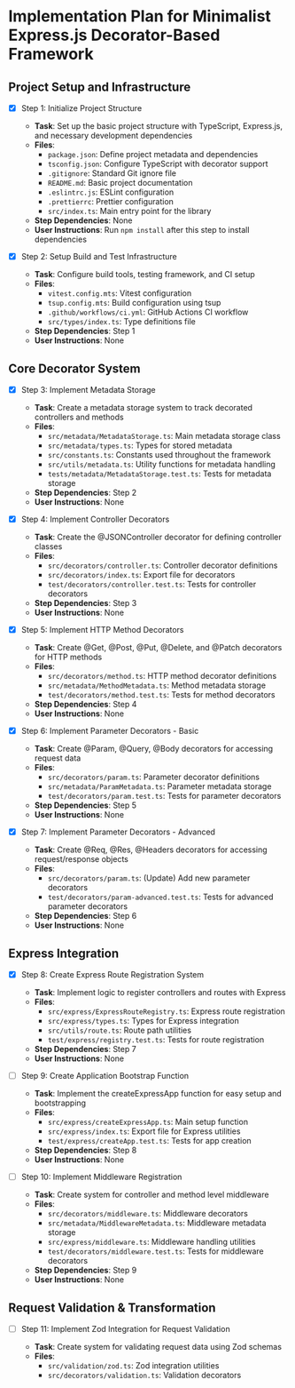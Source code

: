 # Implementation Plan for Minimalist Express.js Decorator-Based Framework

## Project Setup and Infrastructure

- [x] Step 1: Initialize Project Structure

  - **Task**: Set up the basic project structure with TypeScript, Express.js, and necessary development dependencies
  - **Files**:
    - `package.json`: Define project metadata and dependencies
    - `tsconfig.json`: Configure TypeScript with decorator support
    - `.gitignore`: Standard Git ignore file
    - `README.md`: Basic project documentation
    - `.eslintrc.js`: ESLint configuration
    - `.prettierrc`: Prettier configuration
    - `src/index.ts`: Main entry point for the library
  - **Step Dependencies**: None
  - **User Instructions**: Run `npm install` after this step to install dependencies

- [x] Step 2: Setup Build and Test Infrastructure
  - **Task**: Configure build tools, testing framework, and CI setup
  - **Files**:
    - `vitest.config.mts`: Vitest configuration
    - `tsup.config.mts`: Build configuration using tsup
    - `.github/workflows/ci.yml`: GitHub Actions CI workflow
    - `src/types/index.ts`: Type definitions file
  - **Step Dependencies**: Step 1
  - **User Instructions**: None

## Core Decorator System

- [x] Step 3: Implement Metadata Storage

  - **Task**: Create a metadata storage system to track decorated controllers and methods
  - **Files**:
    - `src/metadata/MetadataStorage.ts`: Main metadata storage class
    - `src/metadata/types.ts`: Types for stored metadata
    - `src/constants.ts`: Constants used throughout the framework
    - `src/utils/metadata.ts`: Utility functions for metadata handling
    - `tests/metadata/MetadataStorage.test.ts`: Tests for metadata storage
  - **Step Dependencies**: Step 2
  - **User Instructions**: None

- [x] Step 4: Implement Controller Decorators

  - **Task**: Create the @JSONController decorator for defining controller classes
  - **Files**:
    - `src/decorators/controller.ts`: Controller decorator definitions
    - `src/decorators/index.ts`: Export file for decorators
    - `test/decorators/controller.test.ts`: Tests for controller decorators
  - **Step Dependencies**: Step 3
  - **User Instructions**: None

- [x] Step 5: Implement HTTP Method Decorators

  - **Task**: Create @Get, @Post, @Put, @Delete, and @Patch decorators for HTTP methods
  - **Files**:
    - `src/decorators/method.ts`: HTTP method decorator definitions
    - `src/metadata/MethodMetadata.ts`: Method metadata storage
    - `test/decorators/method.test.ts`: Tests for method decorators
  - **Step Dependencies**: Step 4
  - **User Instructions**: None

- [x] Step 6: Implement Parameter Decorators - Basic

  - **Task**: Create @Param, @Query, @Body decorators for accessing request data
  - **Files**:
    - `src/decorators/param.ts`: Parameter decorator definitions
    - `src/metadata/ParamMetadata.ts`: Parameter metadata storage
    - `test/decorators/param.test.ts`: Tests for parameter decorators
  - **Step Dependencies**: Step 5
  - **User Instructions**: None

- [x] Step 7: Implement Parameter Decorators - Advanced
  - **Task**: Create @Req, @Res, @Headers decorators for accessing request/response objects
  - **Files**:
    - `src/decorators/param.ts`: (Update) Add new parameter decorators
    - `test/decorators/param-advanced.test.ts`: Tests for advanced parameter decorators
  - **Step Dependencies**: Step 6
  - **User Instructions**: None

## Express Integration

- [x] Step 8: Create Express Route Registration System

  - **Task**: Implement logic to register controllers and routes with Express
  - **Files**:
    - `src/express/ExpressRouteRegistry.ts`: Express route registration
    - `src/express/types.ts`: Types for Express integration
    - `src/utils/route.ts`: Route path utilities
    - `test/express/registry.test.ts`: Tests for route registration
  - **Step Dependencies**: Step 7
  - **User Instructions**: None

- [ ] Step 9: Create Application Bootstrap Function

  - **Task**: Implement the createExpressApp function for easy setup and bootstrapping
  - **Files**:
    - `src/express/createExpressApp.ts`: Main setup function
    - `src/express/index.ts`: Export file for Express utilities
    - `test/express/createApp.test.ts`: Tests for app creation
  - **Step Dependencies**: Step 8
  - **User Instructions**: None

- [ ] Step 10: Implement Middleware Registration
  - **Task**: Create system for controller and method level middleware
  - **Files**:
    - `src/decorators/middleware.ts`: Middleware decorators
    - `src/metadata/MiddlewareMetadata.ts`: Middleware metadata storage
    - `src/express/middleware.ts`: Middleware handling utilities
    - `test/decorators/middleware.test.ts`: Tests for middleware decorators
  - **Step Dependencies**: Step 9
  - **User Instructions**: None

## Request Validation & Transformation

- [ ] Step 11: Implement Zod Integration for Request Validation

  - **Task**: Create system for validating request data using Zod schemas
  - **Files**:
    - `src/validation/zod.ts`: Zod integration utilities
    - `src/decorators/validation.ts`: Validation decorators
